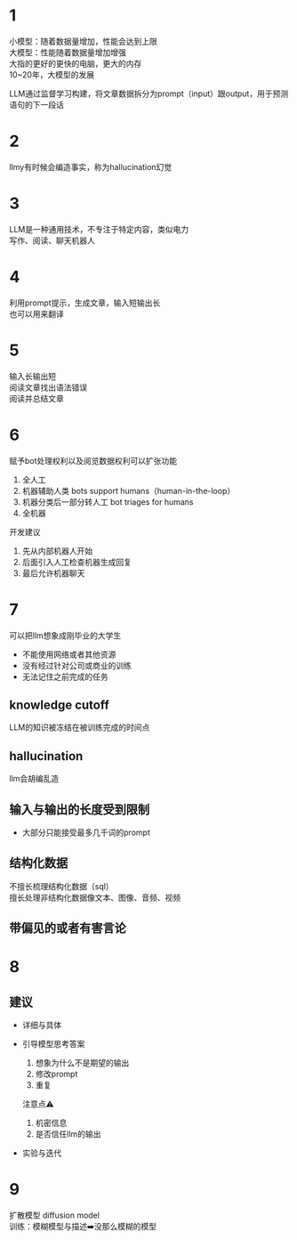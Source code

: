 # 1
小模型：随着数据量增加，性能会达到上限  
大模型：性能随着数据量增加增强  
大指的更好的更快的电脑，更大的内存  
10~20年，大模型的发展  

LLM通过监督学习构建，将文章数据拆分为prompt（input）跟output，用于预测语句的下一段话  

# 2
llmy有时候会编造事实，称为hallucination幻觉  

# 3
LLM是一种通用技术，不专注于特定内容，类似电力  
写作、阅读、聊天机器人  

# 4
利用prompt提示，生成文章，输入短输出长  
也可以用来翻译  

# 5
输入长输出短  
阅读文章找出语法错误  
阅读并总结文章  

# 6
赋予bot处理权利以及阅览数据权利可以扩张功能  
1. 全人工
2. 机器辅助人类 bots support humans（human-in-the-loop）
3. 机器分类后一部分转人工 bot triages for humans
4. 全机器

开发建议  
1. 先从内部机器人开始
2. 后面引入人工检查机器生成回复
3. 最后允许机器聊天

# 7
可以把llm想象成刚毕业的大学生  
- 不能使用网络或者其他资源
- 没有经过针对公司或商业的训练
- 无法记住之前完成的任务

## knowledge cutoff
LLM的知识被冻结在被训练完成的时间点  
## hallucination
llm会胡编乱造  
## 输入与输出的长度受到限制
- 大部分只能接受最多几千词的prompt  
## 结构化数据
不擅长梳理结构化数据（sql）  
擅长处理非结构化数据像文本、图像、音频、视频  
## 带偏见的或者有害言论

# 8  
## 建议  
- 详细与具体  
- 引导模型思考答案  
  1. 想象为什么不是期望的输出  
  2. 修改prompt  
  3. 重复  
  
  注意点⚠️  
  1. 机密信息  
  2. 是否信任llm的输出  

- 实验与迭代  

# 9
扩散模型 diffusion model  
训练：模糊模型与描述➡️没那么模糊的模型  
